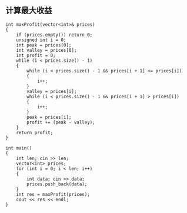 ## 计算最大收益 ##
    int maxProfit(vector<int>& prices)
    {
    	if (prices.empty()) return 0;
    	unsigned int i = 0;
    	int peak = prices[0];
    	int valley = prices[0];
    	int profit = 0;
    	while (i < prices.size() - 1)
    	{
    		while (i < prices.size() - 1 && prices[i + 1] <= prices[i])
    		{
    			i++;
    		}
    		valley = prices[i];
    		while (i < prices.size() - 1 && prices[i + 1] > prices[i])
    		{
    			i++;
    		}
    		peak = prices[i];
    		profit += (peak - valley);
    	}
    	return profit;
    }
    
    int main()
    {
    	int len; cin >> len;
    	vector<int> prices;
    	for (int i = 0; i < len; i++)
    	{
    		int data; cin >> data;
    		prices.push_back(data);
    	}
    	int res = maxProfit(prices);
    	cout << res << endl;
    }
